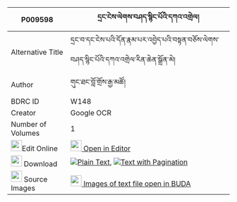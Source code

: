 |P009598|དྲང་ངེས་ལེགས་བཤད་སྙིང་པོའི་དཀའ་འགྲེལ། 
| --- | --- 
|Alternative Title |དྲང་བ་དང་ངེས་པའི་དོན་རྣམ་པར་འབྱེད་པའི་བསྟན་བཅོས་ལེགས་བཤད་སྙིང་པོའི་དཀའ་འགྲེལ་རིན་ཆེན་སྒྲོན་མེ།
|Author| གུང་ཐང་བློ་གྲོས་རྒྱ་མཚོ།
|BDRC ID | W148
|Creator | Google OCR
|Number of Volumes| 1
|<img width="25" src="https://img.icons8.com/color/25/000000/edit-property.png">Edit Online| [<img width="25" src="https://avatars.githubusercontent.com/u/45091458?s=200&v=4"> Open in Editor](http://editor.openpecha.org/P009598)
|<img width="25" src="https://img.icons8.com/fluent/48/000000/download-2.png"/>  Download | [![](https://img.icons8.com/color/20/000000/txt.png)Plain Text](https://github.com/Openpecha/P009598/releases/download/v1/drang_ngelek_she_nyingpo_i_kan_plain_P009598.zip), [![](https://img.icons8.com/color/20/000000/txt.png)Text with Pagination](https://github.com/Openpecha/P009598/releases/download/v1/drang_ngelek_she_nyingpo_i_kan_pages_P009598.zip)
|<img width="25" src="https://img.icons8.com/plasticine/100/000000/pictures-folder.png"/>  Source Images | [<img width="25" src="https://library.bdrc.io/icons/BUDA-small.svg"> Images of text file open in BUDA](https://library.bdrc.io/show/bdr:W148)